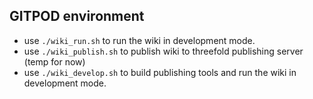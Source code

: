## GITPOD environment

- use `./wiki_run.sh` to run the wiki in development mode.
- use `./wiki_publish.sh` to publish wiki to threefold publishing server (temp for now)
- use `./wiki_develop.sh` to build publishing tools and run the wiki in development mode.



